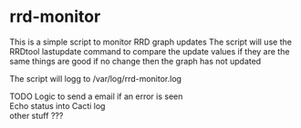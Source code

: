 # rrd-monitor

This is a simple script to monitor RRD graph updates
The script will use the RRDtool lastupdate command to compare 
the update values if they are the same things are good
if no change then the graph has not updated

The script will logg to /var/log/rrd-monitor.log 


TODO 
Logic to send a email if an error is seen<br>
Echo status into Cacti log<br>
other stuff ???

